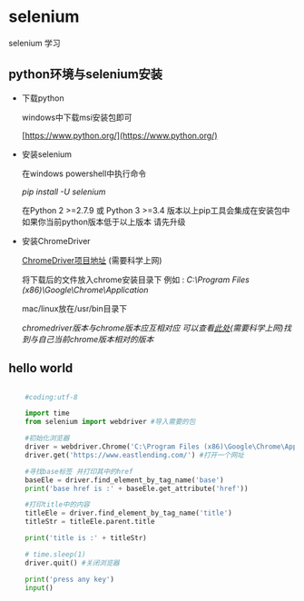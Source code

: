 # selenium

selenium 学习

## python环境与selenium安装


* 下载python

	windows中下载msi安装包即可

	[https://www.python.org/](https://www.python.org/)


* 安装selenium
	
	在windows powershell中执行命令
	
	*pip install -U selenium*


	在Python 2 >=2.7.9 或 Python 3 >=3.4 版本以上pip工具会集成在安装包中 
	如果你当前python版本低于以上版本 请先升级


* 安装ChromeDriver

	[ChromeDriver项目地址](https://sites.google.com/a/chromium.org/chromedriver/home) (需要科学上网)

	将下载后的文件放入chrome安装目录下 
	例如 : *C:\Program Files (x86)\Google\Chrome\Application*


	mac/linux放在/usr/bin目录下


	*chromedriver版本与chrome版本应互相对应 
	可以查看[此处](https://sites.google.com/a/chromium.org/chromedriver/downloads)(需要科学上网)找到与自己当前chrome版本相对的版本*



## hello world
	
```python

	#coding:utf-8

	import time
	from selenium import webdriver #导入需要的包

	#初始化浏览器
	driver = webdriver.Chrome('C:\Program Files (x86)\Google\Chrome\Application\chromedriver')  # 写地址
	driver.get('https://www.eastlending.com/') #打开一个网址

	#寻找base标签 并打印其中的href
	baseEle = driver.find_element_by_tag_name('base')
	print('base href is :' + baseEle.get_attribute('href')) 

	#打印title中的内容
	titleEle = driver.find_element_by_tag_name('title')
	titleStr = titleEle.parent.title

	print('title is :' + titleStr)

	# time.sleep(1)
	driver.quit() #关闭浏览器

	print('press any key')
	input()

```
